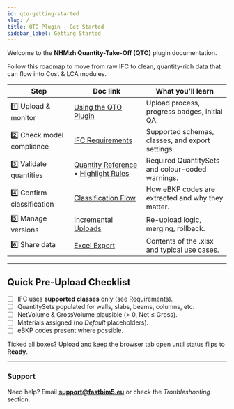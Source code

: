 ```yaml
---
id: qto-getting-started
slug: /
title: QTO Plugin - Get Started
sidebar_label: Getting Started
---
```


Welcome to the **NHMzh Quantity-Take-Off (QTO)** plugin documentation.

Follow this roadmap to move from raw IFC to clean, quantity-rich data that can flow into Cost & LCA modules.

| Step | Doc link | What you’ll learn |
|------|----------|-------------------|
| 1️⃣ Upload & monitor | [Using the QTO Plugin](/qto-plugin-guide) | Upload process, progress badges, initial QA. |
| 2️⃣ Check model compliance | [IFC Requirements](/qto-ifc-requirements) | Supported schemas, classes, and export settings. |
| 3️⃣ Validate quantities | [Quantity Reference](/qto-quantities) • [Highlight Rules](/qto-highlights) | Required QuantitySets and colour-coded warnings. |
| 4️⃣ Confirm classification | [Classification Flow](/qto-classification) | How eBKP codes are extracted and why they matter. |
| 5️⃣ Manage versions | [Incremental Uploads](/qto-versioning) | Re-upload logic, merging, rollback. |
| 6️⃣ Share data | [Excel Export](/qto-export) | Contents of the .xlsx and typical use cases. |

---

## Quick Pre-Upload Checklist

- [ ] IFC uses **supported classes** only (see Requirements).  
- [ ] QuantitySets populated for walls, slabs, beams, columns, etc. 
- [ ] NetVolume & GrossVolume plausible (> 0, Net ≤ Gross).  
- [ ] Materials assigned (no *Default* placeholders).  
- [ ] eBKP codes present where possible.

Ticked all boxes? Upload and keep the browser tab open until status flips to **Ready**.

---

### Support
Need help? Email **support@fastbim5.eu** or check the *Troubleshooting* section. 